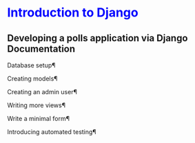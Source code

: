 <h1 style="color: blue"> Introduction to Django </h1>

<h2> Developing a polls application via Django Documentation</h2>


Database setup¶

Creating models¶

Creating an admin user¶

Writing more views¶

Write a minimal form¶

Introducing automated testing¶



